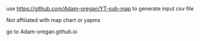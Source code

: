 use https://github.com/Adam-oregan/YT-sub-map to generate input csv file

Not affiiiated with map chart or yapms

go to Adam-oregan.github.io
